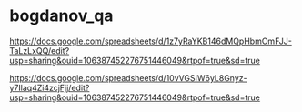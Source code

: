# bogdanov_qa
https://docs.google.com/spreadsheets/d/1z7yRaYKB146dMQpHbmOmFJJ-TaLzLxQQ/edit?usp=sharing&ouid=106387452276751446049&rtpof=true&sd=true



https://docs.google.com/spreadsheets/d/10vVGSIW6yL8Gnyz-y7Ilaq4Zi4zcjFjj/edit?usp=sharing&ouid=106387452276751446049&rtpof=true&sd=true
